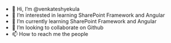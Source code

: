 - 👋 Hi, I’m @venkateshyekula
- 👀 I’m interested in learning SharePoint Framework and Angular 
- 🌱 I’m currently learning SharePoint Framework and Angular 
- 💞️ I’m looking to collaborate on Github
- 📫 How to reach me the people

<!---
venkateshyekula/venkateshyekula is a ✨ special ✨ repository because its `README.md` (this file) appears on your GitHub profile.
You can click the Preview link to take a look at your changes.
--->
